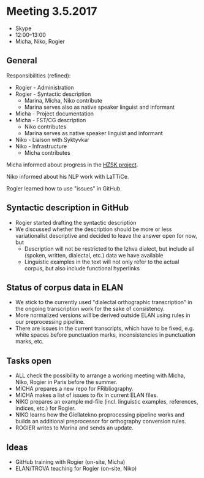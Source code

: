# Meeting 3.5.2017
* Skype
* 12:00–13:00
* Micha, Niko, Rogier

## General
Responsibilities (refined):
* Rogier - Administration
* Rogier - Syntactic description
  * Marina, Micha, Niko contribute
  * Marina serves also as native speaker linguist and informant
* Micha - Project documentation
* Micha - FST/CG description
  * Niko contributes
  * Marina serves as native speaker linguist and informant
* Niko - Liaison with Syktyvkar
* Niko - Infrastructure
  * Micha contributes
  
Micha informed about progress in the [HZSK project](https://github.com/langdoc/HZSK).

Niko informed about his NLP work with LaTTiCe.

Rogier learned how to use "issues" in GitHub.
  
## Syntactic description in GitHub
* Rogier started drafting the syntactic description
* We discussed whether the description should be more or less variationalist descriptive and decided to leave the answer open for now, but
  * Description will not be restricted to the Izhva dialect, but include all (spoken, written, dialectal, etc.) data we have available
  * Linguistic examples in the text will not only refer to the actual corpus, but also include functional hyperlinks
  
## Status of corpus data in ELAN
* We stick to the currently used "dialectal orthographic transcription" in the ongoing transcription work for the sake of consistency.
* More normalized versions will be derived outside ELAN using rules in our preprocessing pipeline.
* There are issues in the current transcripts, which have to be fixed, e.g. white spaces before punctuation marks, inconsistencies in punctuation marks, etc.

## Tasks open  
* ALL check the possibility to arrange a working meeting with Micha, Niko, Rogier in Paris before the summer.
* MICHA prepares a new repo for FRibliography.
* MICHA makes a list of issues to fix in current ELAN files.
* NIKO prepares an example md-file (incl. linguistic examples, references, indices, etc.) for Rogier.
* NIKO learns how the Giellatekno proprocessing pipeline works and builds an additional preprocessor for orthography conversion rules.
* ROGIER writes to Marina and sends an update.
  
## Ideas
* GitHub training with Rogier (on-site, Micha)
* ELAN/TROVA teaching for Rogier (on-site, Niko)
